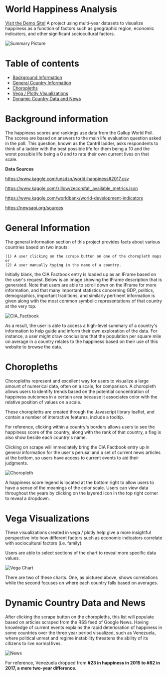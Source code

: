 # World Happiness Analysis

[Visit the Demo Site!](https://rocky-everglades-66561.herokuapp.com/)
A project using multi-year datasets to visualize happiness as a function of factors such as geographic region, economic indicators, and other significant sociocultural factors.

![Summary Picture](https://i.imgur.com/5HJ9JzN.png)


Table of contents
=================

<!--ts-->
   * [Background Information](#Background-information)
   * [General Country Information](#General-Information)
   * [Choropleths](#Choropleths)
   * [Vega / Plotly Visualizations](#Vega-Visualizations)
   * [Dynamic Country Data and News](#Dynamic-Country-Data-and-News)

<!--te-->

# Background information
The happiness scores and rankings use data from the Gallup World Poll.
The scores are based on answers to the main life evaluation question asked in the poll.
This question, known as the Cantril ladder, asks respondents to think of a ladder with the best possible life for them being a 10 and the worst possible life being a 0 and to rate their own current lives on that scale.

**Data Sources**

https://www.kaggle.com/unsdsn/world-happiness#2017.csv

https://www.kaggle.com/zillow/zecon#all_available_metrics.json

https://www.kaggle.com/worldbank/world-development-indicators

https://newsapi.org/sources


General Information
=================
The general information section of this project provides facts about various countries based on two inputs. 

    (1) A user clicking on the scrape button on one of the choropleth maps or 
    (2) A user manually typing in the name of a country.

Initially blank, the CIA Factbook entry is loaded up as an IFrame based on the user's request. Below is an image showing the IFrame description that is generated. Note that users are able to scroll down on the IFrame for more information, and that many important statistics concerning GDP, politics, demographics, important traditions, and similarly pertinent information is given along with the most common symbolic representations of that country at the very top.

![CIA_Factbook](https://i.imgur.com/VcTU12J.png)

As a result, the user is able to access a high-level summary of a country's information to help guide and inform their own exploration of the data. For instance, a user might draw conclusions that the population per square mile on average in a country relates to the happiness based on their use of this website to browse the data.

Choropleths
=================
Choropleths represent and excellent way for users to visualize a large amount of numerical data, often on a scale, for comparison. A choropleth allows users to identify trends based on the potential concentration of happiness outcomes in a certain area because it associates color with the relative position of values on a scale.

These choropleths are created through the Javascript library leaflet, and contain a number of interactive features, include a tooltip.

For reference, clicking within a country's borders allows users to see the happiness score of the country, along with the rank of that country, a flag is also show beside each country's name.

Clicking on scrape will immediately bring the CIA Factbook entry up in general information for the user's perusal and a set of current news articles at the bottom, so users have access to current events to aid their judgments.

![Choropleth](https://i.imgur.com/ZFE73VS.png)

A happiness score legend is located at the bottom right to allow users to have a sense of the meanings of the color scale. Users can view data throughout the years by clicking on the layered icon in the top right corner to reveal a dropdown.

Vega Visualizations
=================
These visualizations created in vega / plotly help give a more insightful perspective into how different factors such as economic indicators correlate with sociocultural factors (i.e. family).

Users are able to select sections of the chart to reveal more specific data values.

![Vega Chart](https://i.imgur.com/ZU7fIwo.png)

There are two of these charts. One, as pictured above, shows correlations while the second focuses on where each country falls based on averages.

Dynamic Country Data and News
=================
After clicking the scrape button on the choropleths, this list will populate based on articles scraped from the RSS feed of Google News. Having knowledge of current events explains the rapid deterioration of happiness in some countries over the three year period visualized, such as Venezuela, where political unrest and regime instability threatens the ability of its citizens to live normal lives.

![News](https://i.imgur.com/FjclMDY.png)

For reference, Venezuela dropped from **#23 in happiness in 2015 to #82 in 2017, a mere two-year difference.**
